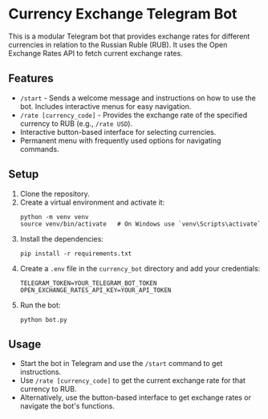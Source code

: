 # Currency Exchange Telegram Bot

This is a modular Telegram bot that provides exchange rates for different currencies in relation to the Russian Ruble (RUB). It uses the Open Exchange Rates API to fetch current exchange rates.

## Features
- `/start` - Sends a welcome message and instructions on how to use the bot. Includes interactive menus for easy navigation.
- `/rate [currency_code]` - Provides the exchange rate of the specified currency to RUB (e.g., `/rate USD`).
- Interactive button-based interface for selecting currencies.
- Permanent menu with frequently used options for navigating commands.

## Setup
1. Clone the repository.
2. Create a virtual environment and activate it:
   ```
   python -m venv venv
   source venv/bin/activate   # On Windows use `venv\Scripts\activate`
   ```
3. Install the dependencies:
   ```
   pip install -r requirements.txt
   ```
4. Create a `.env` file in the `currency_bot` directory and add your credentials:
   ```
   TELEGRAM_TOKEN=YOUR_TELEGRAM_BOT_TOKEN
   OPEN_EXCHANGE_RATES_API_KEY=YOUR_API_TOKEN
   ```
5. Run the bot:
   ```
   python bot.py
   ```

## Usage
- Start the bot in Telegram and use the `/start` command to get instructions.
- Use `/rate [currency_code]` to get the current exchange rate for that currency to RUB.
- Alternatively, use the button-based interface to get exchange rates or navigate the bot's functions.